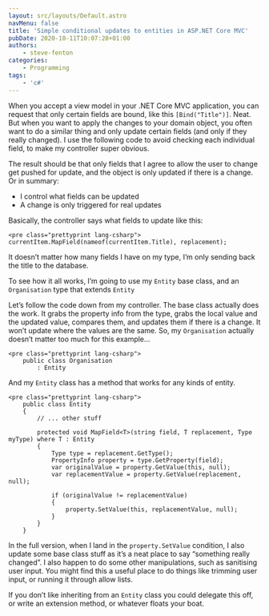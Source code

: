 ```yaml
---
layout: src/layouts/Default.astro
navMenu: false
title: 'Simple conditional updates to entities in ASP.NET Core MVC'
pubDate: 2020-10-11T10:07:28+01:00
authors:
    - steve-fenton
categories:
    - Programming
tags:
    - 'c#'
---
```


When you accept a view model in your .NET Core MVC application, you can request that only certain fields are bound, like this `[Bind("Title")]`. Neat. But when you want to apply the changes to your domain object, you often want to do a similar thing and only update certain fields (and only if they really changed). I use the following code to avoid checking each individual field, to make my controller super obvious.

The result should be that only fields that I agree to allow the user to change get pushed for update, and the object is only updated if there is a change. Or in summary:

- I control what fields can be updated
- A change is only triggered for real updates

Basically, the controller says what fields to update like this:

```
<pre class="prettyprint lang-csharp">
currentItem.MapField(nameof(currentItem.Title), replacement);
```
It doesn’t matter how many fields I have on my type, I’m only sending back the title to the database.

To see how it all works, I’m going to use my `Entity` base class, and an `Organisation` type that extends `Entity`

Let’s follow the code down from my controller. The base class actually does the work. It grabs the property info from the type, grabs the local value and the updated value, compares them, and updates them if there is a change. It won’t update where the values are the same. So, my `Organisation` actually doesn’t matter too much for this example…

```
<pre class="prettyprint lang-csharp">
    public class Organisation
        : Entity
```
And my `Entity` class has a method that works for any kinds of entity.

```
<pre class="prettyprint lang-csharp">
    public class Entity
    {
        // ... other stuff

        protected void MapField<T>(string field, T replacement, Type myType) where T : Entity
        {
            Type type = replacement.GetType();
            PropertyInfo property = type.GetProperty(field);
            var originalValue = property.GetValue(this, null);
            var replacementValue = property.GetValue(replacement, null);

            if (originalValue != replacementValue)
            {
                property.SetValue(this, replacementValue, null);
            }
        }
    }
```
In the full version, when I land in the `property.SetValue` condition, I also update some base class stuff as it’s a neat place to say “something really changed”. I also happen to do some other manipulations, such as sanitising user input. You might find this a useful place to do things like trimming user input, or running it through allow lists.

If you don’t like inheriting from an `Entity` class you could delegate this off, or write an extension method, or whatever floats your boat.